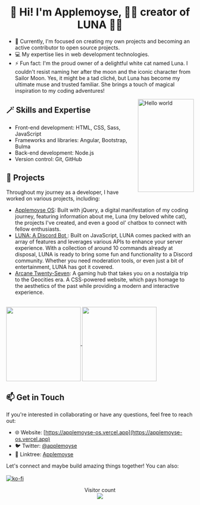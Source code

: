 <h1 align="center">👋 Hi! I'm Applemoyse, 🥧🍎 creator of LUNA 🐱‍💻</h1>

- 🔭 Currently, I'm focused on creating my own projects and becoming an active contributor to open source projects.
- 💻 My expertise lies in web development technologies.
- ⚡ Fun fact: I'm the proud owner of a delightful white cat named Luna. I couldn't resist naming her after the moon and the iconic character from Sailor Moon. Yes, it might be a tad cliché, but Luna has become my ultimate muse and trusted familiar. She brings a touch of magical inspiration to my coding adventures!

<img src="https://luna-catbot.netlify.app/assets/images/LUNA.jpg" width="150px" height="250px" align="right" alt="Hello world">

## 🪄 Skills and Expertise
- Front-end development: HTML, CSS, Sass, JavaScript
- Frameworks and libraries: Angular, Bootstrap, Bulma
- Back-end development: Node.js
- Version control: Git, GitHub

## 💞️ Projects
Throughout my journey as a developer, I have worked on various projects, including:
- [Applemoyse OS](https://applemoyse.dev): Built with jQuery, a digital manifestation of my coding journey, featuring information about me, Luna (my beloved white cat), the projects I've created, and even a good ol' chatbox to connect with fellow enthusiasts.
- [LUNA: A Discord Bot ](https://applemoyse.dev/luna): Built on JavaScript, LUNA comes packed with an array of features and leverages various APIs to enhance your server experience. With a collection of around 10 commands already at disposal, LUNA is ready to bring some fun and functionality to a Discord community. Whether you need moderation tools, or even just a bit of entertainment, LUNA has got it covered.
- [Arcane Twenty-Seven](https://novmaryllis.quest): A gaming hub that takes you on a nostalgia trip to the Geocities era. A CSS-powered website, which pays homage to the aesthetics of the past while providing a modern and interactive experience.
<br>

<a href="https://github.com/applemoyse/github-readme-stats">
  <img height=200 align="center" src="https://github-readme-stats.vercel.app/api/top-langs/?username=applemoyse&layout=compact&title_color=08605a&text_color=0D0D0D"/>
</a>
<a href="https://git.io/streak-stats">
  <img height=200 align="center" src="https://github-readme-streak-stats.herokuapp.com/?user=applemoyse&text_color=0d5c56&ring=9f3f1b&currStreakLabel=08605a" />
</a>

## 📫 Get in Touch
If you're interested in collaborating or have any questions, feel free to reach out:

- 🌐 Website: [https://applemoyse-os.vercel.app](https://applemoyse-os.vercel.app)
- 🐦 Twitter: [@applemoyse](https://twitter.com/applemoyse)
- 👥 Linktree: [<link>Applemoyse</link>](https://linktr.ee/applemoyse)

Let's connect and maybe build amazing things together!
You can also:
<br><br>
  [![ko-fi](https://ko-fi.com/img/githubbutton_sm.svg)](https://ko-fi.com/T6T3RZA8C)
<br>
<p align="center"> 
  Visitor count<br>
  <img src="https://profile-counter.glitch.me/applemoyse/count.svg" />
</p>

